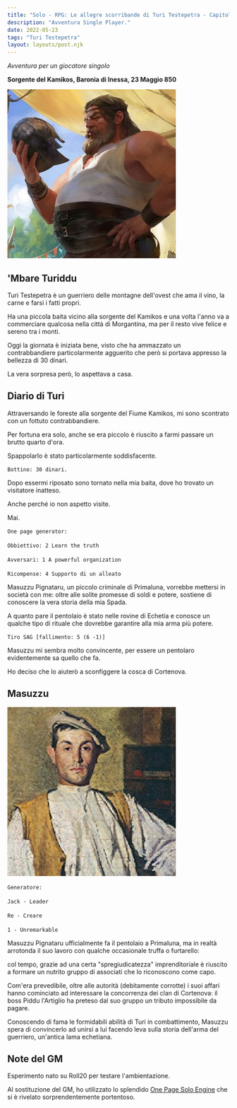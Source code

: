 ```yaml
---
title: "Solo - RPG: Le allegre scorribande di Turi Testepetra - Capitolo 1"
description: "Avventura Single Player."
date: 2022-05-23
tags: "Turi Testepetra"
layout: layouts/post.njk
---
```


_Avventura per un giocatore singolo_

**Sorgente del Kamikos, Baronia di Inessa, 23 Maggio 850**

![turi](/img/turi.jpg)

## 'Mbare Turiddu

Turi Testepetra è un guerriero delle montagne dell'ovest che ama il vino, la carne e farsi i fatti propri.

Ha una piccola baita vicino alla sorgente del Kamikos e una volta l'anno va a commerciare qualcosa nella città di Morgantina, ma per il resto vive felice e sereno tra i monti.

Oggi la giornata è iniziata bene, visto che ha ammazzato un contrabbandiere particolarmente agguerito che però si portava appresso la bellezza di 30 dinari.

La vera sorpresa però, lo aspettava a casa.

## Diario di Turi

Attraversando le foreste alla sorgente del Fiume Kamikos, mi sono scontrato con un fottuto contrabbandiere.

Per fortuna era solo, anche se era piccolo è riuscito a farmi passare un brutto quarto d'ora.

Spappolarlo è stato particolarmente soddisfacente.

```
Bottino: 30 dinari.
```

Dopo essermi riposato sono tornato nella mia baita, dove ho trovato un visitatore inatteso.

Anche perché io non aspetto visite.

Mai.

```
One page generator:

Obbiettivo: 2 Learn the truth

Avversari: 1 A powerful organization

Ricompense: 4 Supporto di un alleato
```

Masuzzu Pignataru, un piccolo criminale di Primaluna, vorrebbe mettersi in società con me: oltre alle solite promesse di soldi e potere, sostiene di conoscere la vera storia della mia Spada.

A quanto pare il pentolaio è stato nelle rovine di Echetia e conosce un qualche tipo di rituale che dovrebbe garantire alla mia arma più potere.

```
Tiro SAG [fallimento: 5 (6 -1)]
```

Masuzzu mi sembra molto convincente, per essere un pentolaro evidentemente sa quello che fa.

Ho deciso che lo aiuterò a sconfiggere la cosca di Cortenova.

## Masuzzu

![masuzzu](/img/masuzzu.jpg)

```
Generatore:

Jack - Leader

Re - Creare

1 - Unremarkable
```

Masuzzu Pignataru ufficialmente fa il pentolaio a Primaluna, ma in realtà arrotonda il suo lavoro con qualche occasionale truffa o furtarello:

col tempo, grazie ad una certa "spregiudicatezza" imprenditoriale è riuscito a formare un nutrito gruppo di associati che lo riconoscono come capo.

Com'era prevedibile, oltre alle autorità (debitamente corrotte) i suoi affari hanno cominciato ad interessare la concorrenza dei clan di Cortenova: il boss Piddu l'Artiglio ha preteso dal suo gruppo un tributo impossibile da pagare.

Conoscendo di fama le formidabili abilità di Turi in combattimento, Masuzzu spera di convincerlo ad unirsi a lui facendo leva sulla storia dell'arma del guerriero, un'antica lama echetiana.

## Note del GM

Esperimento nato su Roll20 per testare l'ambientazione.

Al sostituzione del GM, ho utilizzato lo splendido [One Page Solo Engine](https://inflatablestudios.itch.io/one-page-solo-engine) che si è rivelato sorprendentemente portentoso.
